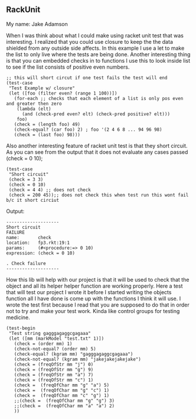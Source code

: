 ## RackUnit
My name: Jake Adamson

When I was think about what I could make using racket unit test that was interesting. I realized that you could use closure to keep the the data shielded from any outside side affects. In this example I use a let to make the list to only live where the tests are being done.
Another interesting thing is that you can embedded checks in to functions I use this to look inside list to see if the list consists of positive even numbers.
```racket
;; this will short circut if one test fails the test will end
(test-case
 "Test Example w/ closure"
 (let ([foo (filter even? (range 1 100))])
   (for-each ;; checks that each element of a list is only pos even and greater then zero
    (lambda (elt)
      (and (check-pred even? elt) (check-pred positive? elt)))
    foo)
   (check = (length foo) 49)
   (check-equal? (car foo) 2) ; foo '(2 4 6 8 ... 94 96 98)
   (check = (last foo) 98)))
```
Also another interesting feature of racket unit test is that they short circuit. As you can see from the output that it does not evaluate any cases passed (check = 0 10);
```racket
(test-case
 "Short circuit"
 (check = 3 3)
 (check = 0 10)
 (check = 4 4) ;; does not check
 (check = 200 45));; does not check this when test run this wont fail b/c it short circiut
```
Output:
```racket
--------------------
Short circuit
FAILURE
name:       check
location:   fp3.rkt:19:1
params:     (#<procedure:=> 0 10)
expression: (check = 0 10)

. Check failure
--------------------
```
How this lib will help with our project is that it will be used to check that the object and all its helper helper function are working properly. Here a test that will test our project I wrote it before I started writing the objects function all I have done is come up with the functions I think it will use. I wrote the test first because I read that you are supposed to do that in order not to try and make your test work. Kinda like control groups for testing medicine.
```racket
(test-begin
 "Test string gagggagaggcgagaaa"
 (let ([mm (markModel "test.txt" 1)])
   (check = (order mm) 1)
   (check-not-equal? (order mm) 5)
   (check-equal? (kgram mm) "gagggagaggcgagaaa")
   (check-not-equal? (kgram mm) "jakejakejakejake")
   (check = (freqOfStr mm "j") 0)
   (check = (freqOfStr mm "g") 9)
   (check = (freqOfStr mm "a") 7)
   (check = (freqOfStr mm "c") 1)
   (check =  (freqOfChar mm "g" "a") 5)
   (check =  (freqOfChar mm "g" "c") 1)
   (check =  (freqOfChar mm "c" "g") 1)
   ;;(check =  (freqOfChar mm "g" "g") 3)
   ;;(check =  (freqOfChar mm "a" "a") 2)
   ))
   ```

<!-- Links -->
[FP1]: https://github.com/oplS17projects/FP1
[schedule]: https://github.com/oplS17projects/FP-Schedule
[markdown]: https://help.github.com/articles/markdown-basics/
[forking]: https://guides.github.com/activities/forking/
[ref-clone]: http://gitref.org/creating/#clone
[ref-commit]: http://gitref.org/basic/#commit
[ref-push]: http://gitref.org/remotes/#push
[pull-request]: https://help.github.com/articles/creating-a-pull-request
